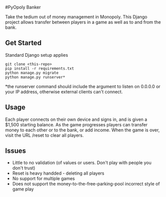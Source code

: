 #PyOpoly Banker

Take the tedium out of money management in Monopoly. This Django project allows transfer between players in a game as well as to and from the bank.

## Get Started

Standard Django setup applies

    git clone <this-repo>
    pip install -r requirements.txt
    python manage.py migrate
    python manage.py runserver*

\*the runserver command  should include the argument to listen on 0.0.0.0 or your IP address, otherwise external clients can't connect.

## Usage

Each player connects on their own device and signs in, and is given a $1,500 starting balance. As the game progresses players can transfer money to each other or to the bank, or add income. When the game is over, visit the URL /reset to clear all players.

## Issues
- Little to no validation (of values or users. Don't play with people you don't trust)
- Reset is heavy handded - deleting all players
- No support for multiple games
- Does not support the money-to-the-free-parking-pool incorrect style of game play
